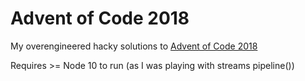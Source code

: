 # Advent of Code 2018

My overengineered hacky solutions to [Advent of Code 2018](https://adventofcode.com/2018)

Requires >= Node 10 to run (as I was playing with streams pipeline())
